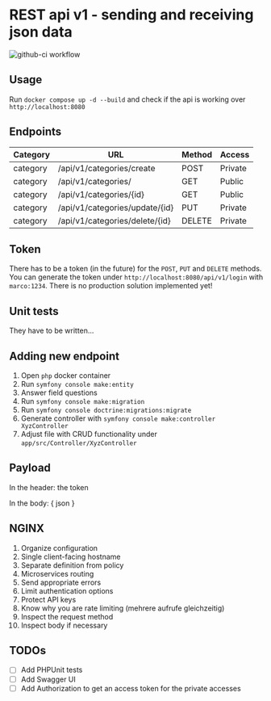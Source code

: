 # REST api v1 - sending and receiving json data
![github-ci workflow](https://github.com/marcoris/rest_api/actions/workflows/github-ci.yml/badge.svg)
## Usage
Run `docker compose up -d --build` and check if the api is working over `http://localhost:8080`

## Endpoints
| Category | URL                                      | Method | Access  |
|----------|------------------------------------------|--------|---------|
| category | /api/v1/categories/create                | POST   | Private |
| category | /api/v1/categories/                      | GET    | Public  |
| category | /api/v1/categories/{id}                  | GET    | Public  |
| category | /api/v1/categories/update/{id}           | PUT    | Private |
| category | /api/v1/categories/delete/{id}           | DELETE | Private |

## Token
There has to be a token (in the future) for the `POST`, `PUT` and `DELETE` methods. You can generate the token under `http://localhost:8080/api/v1/login` with `marco:1234`. There is no production solution implemented yet!

## Unit tests
They have to be written...

## Adding new endpoint
1. Open `php` docker container
2. Run `symfony console make:entity`
3. Answer field questions
4. Run `symfony console make:migration`
5. Run `symfony console doctrine:migrations:migrate`
6. Generate controller with `symfony console make:controller XyzController`
7. Adjust file with CRUD functionality under `app/src/Controller/XyzController`

## Payload
In the header: the token

In the body: { json }

## NGINX
1. Organize configuration
2. Single client-facing hostname
3. Separate definition from policy
4. Microservices routing
5. Send appropriate errors
6. Limit authentication options
7. Protect API keys
8. Know why you are rate limiting (mehrere aufrufe gleichzeitig)
9. Inspect the request method
10. Inspect body if necessary

## TODOs
- [ ] Add PHPUnit tests
- [ ] Add Swagger UI
- [ ] Add Authorization to get an access token for the private accesses